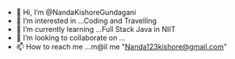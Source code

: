 - 👋 Hi, I’m @NandaKishoreGundagani
- 👀 I’m interested in ...Coding and Travelling
- 🌱 I’m currently learning ...Full Stack Java in NIIT
- 💞️ I’m looking to collaborate on ...
- 📫 How to reach me ...m@il me "Nanda123kishore@gmail.com"

<!---
NandaKishoreGundagani/NandaKishoreGundagani is a ✨ special ✨ repository because its `README.md` (this file) appears on your GitHub profile.
You can click the Preview link to take a look at your changes.
--->
